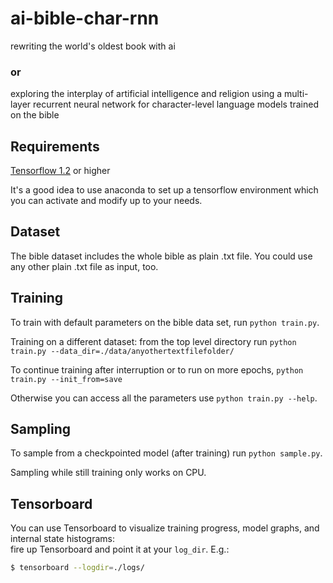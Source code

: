# ai-bible-char-rnn

rewriting the world's oldest book with ai 
### or
exploring the interplay of artificial intelligence and religion using a multi-layer recurrent neural network for character-level language models trained on the bible

## Requirements
[Tensorflow 1.2](http://www.tensorflow.org) or higher

It's a good idea to use anaconda to set up a tensorflow environment which you can activate and modify up to your needs.

## Dataset
The bible dataset includes the whole bible as plain .txt file. 
You could use any other plain .txt file as input, too. 


## Training 
To train with default parameters on the bible data set, run `python train.py`. 

Training on a different dataset: from the top level directory run `python train.py --data_dir=./data/anyothertextfilefolder/`

To continue training after interruption or to run on more epochs, `python train.py --init_from=save`

Otherwise you can access all the parameters use `python train.py --help`.


## Sampling 
To sample from a checkpointed model (after training) run `python sample.py`.

Sampling while still training only works on CPU.


## Tensorboard
You can use Tensorboard to visualize training progress, model graphs, and internal state histograms:  
fire up Tensorboard and point it at your `log_dir`.  E.g.:
```bash
$ tensorboard --logdir=./logs/
```
